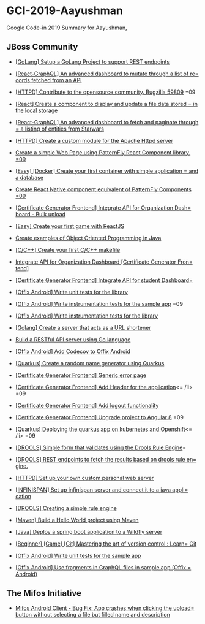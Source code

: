 # GCI-2019-Aayushman

Google Code-in 2019 Summary for Aayushman,

## **JBoss Community**

*   [[GoLang] Setup a GoLang Project to support REST endpoints](https://codein.withgoogle.com/archive/2019/t/5349326289633280/)

*   [[React-GraphQL] An advanced dashboard to mutate through a list of re= cords fetched from an API](3D"https://codein.withgoogle.com/archive/2019/t/545873668918=)

*   [[HTTPD] Contribute to the opensource community. Bugzilla 59809](3D"https://codein.withgoogle.com/archive/2019/t/468968306638=) =09
*   [[React] Create a component to display and update a file data stored = in the local storage](3D"https://codein.withgoogle.com/archive/2019/t/621721221018=)

*   [[React-GraphQL] An advanced dashboard to fetch and paginate through = a listing of entities from Starwars](3D"https://codein.withgoogle.com/archive/2019/t/643211005997=)

*   [[HTTPD] Create a custom module for the Apache Httpd server](3D"https://codein.withgoogle.com/archive/2019/t/537137071259=)

*   [Create a simple Web Page using PatternFly React Component library.](3D"https://codein.withgoogle.com/archive/2019/t/541553485466=)
[=09](3D"https://codein.withgoogle.com/archive/2019/t/541553485466=)
*   [](3D"https://codein.withgoogle.com/archive/2019/t/541553485466=)[[Easy] [Docker] Create your first container with simple application = and a database](3D"https://codein.withgoogle.com/archive/2019/t/570494199844=)

*   [Create React Native component equivalent of PatternFly Components](3D"https://codein.withgoogle.com/archive/2019/t/592922472087=)
[=09](3D"https://codein.withgoogle.com/archive/2019/t/592922472087=)
*   [](3D"https://codein.withgoogle.com/archive/2019/t/592922472087=)[[Certificate Generator Frontend] Integrate API for Organization Dash= board - Bulk upload](3D"https://codein.withgoogle.com/archive/2019/t/510319040449=)

*   [[Easy] Create your first game with ReactJS](3D"https://codein.withgoogle.com/archive/2019/t/467551078160=)

*   [Create examples of Object Oriented Programming in Java](3D"https://codein.withgoogle.com/archive/2019/t/510059620230=)

*   [[C/C++] Create your first C/C++ makefile](3D"https://codein.withgoogle.com/archive/2019/t/540499151526=)

*   [Integrate API for Organization Dashboard [Certificate Generator Fron= tend]](3D"https://codein.withgoogle.com/archive/2019/t/644656651724=)

*   [[Certificate Generator Frontend] Integrate API for student Dashboard=](3D"https://codein.withgoogle.com/archive/2019/t/479260353547=)

*   [[Offix Android] Write unit tests for the library](3D"https://codein.withgoogle.com/archive/2019/t/542143650883=)

*   [[Offix Android] Write instrumentation tests for the sample app](3D"https://codein.withgoogle.com/archive/2019/t/622629861615=) =09
*   [[Offix Android] Write instrumentation tests for the library](3D"https://codein.withgoogle.com/archive/2019/t/503286464354=)

*   [[Golang] Create a server that acts as a URL shortener](3D"https://codein.withgoogle.com/archive/2019/t/631112707237=)

*   [Build a RESTful API server using Go language](3D"https://codein.withgoogle.com/archive/2019/t/451677197801=)

*   [[Offix Android] Add Codecov to Offix Android](3D"https://codein.withgoogle.com/archive/2019/t/625983358658=)

*   [[Quarkus] Create a random name generator using Quarkus](3D"https://codein.withgoogle.com/archive/2019/t/543216409562=)

*   [[Certificate Generator Frontend] Generic error page](3D"https://codein.withgoogle.com/archive/2019/t/657175568711=)

*   [[Certificate Generator Frontend] Add Header for the application](3D"https://codein.withgoogle.com/archive/2019/t/565413283731=)<= /li> =09
*   [[Certificate Generator Frontend] Add logout functionality](3D"https://codein.withgoogle.com/archive/2019/t/661523082248=)

*   [[Certificate Generator Frontend] Upgrade project to Angular 8](3D"https://codein.withgoogle.com/archive/2019/t/537024200861=) =09
*   [[Quarkus] Deploying the quarkus app on kubernetes and Openshift](3D"https://codein.withgoogle.com/archive/2019/t/480103314699=)<= /li> =09
*   [[DROOLS] Simple form that validates using the Drools Rule Engine](3D"https://codein.withgoogle.com/archive/2019/t/601274019217=)=

*   [[DROOLS] REST endpoints to fetch the results based on drools rule en= gine.](3D"https://codein.withgoogle.com/archive/2019/t/660734314859=)

*   [[HTTPD] Set up your own custom personal web server](3D"https://codein.withgoogle.com/archive/2019/t/453598282986=)

*   [[INFINISPAN] Set up infinispan server and connect it to a java appli= cation](3D"https://codein.withgoogle.com/archive/2019/t/605005490159=)

*   [[DROOLS] Creating a simple rule engine](3D"https://codein.withgoogle.com/archive/2019/t/473362675584=)

*   [[Maven] Build a Hello World project using Maven](3D"https://codein.withgoogle.com/archive/2019/t/630234141478=)

*   [[Java] Deploy a spring boot application to a Wildfly server](3D"https://codein.withgoogle.com/archive/2019/t/652003948258=)

*   [[Beginner] [Game] [Git] Mastering the art of version control : Learn= Git](3D"https://codein.withgoogle.com/archive/2019/t/620001932188=)

*   [[Offix Android] Write unit tests for the sample app](3D"https://codein.withgoogle.com/archive/2019/t/629494038082=)

*   [[Offix Android] Use fragments in GraphQL files in sample app (Offix = Android)](3D"https://codein.withgoogle.com/archive/2019/t/604476175705=)

## **The Mifos Initiative**

*   [Mifos Android Client - Bug Fix: App crashes when clicking the upload= button without selecting a file but filled name and description](3D"https://codein.withgoogle.com/archive/2019/t/628741345063=)
